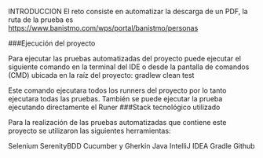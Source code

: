 INTRODUCCION El reto consiste en automatizar la descarga de un PDF, 
la ruta de la prueba es  https://www.banistmo.com/wps/portal/banistmo/personas

###Ejecución del proyecto

Para ejecutar las pruebas automatizadas del proyecto puede ejecutar el siguiente comando en la terminal del IDE o desde la pantalla de comandos (CMD) ubicada en la raíz del proyecto: gradlew clean test

Este comando ejecutara todos los runners del proyecto por lo tanto ejecutara todas las pruebas. También se puede ejecutar la prueba ejecutando directamente el Runer
###Stack tecnológico utilizado

Para la realización de las pruebas automatizadas que contiene este proyecto se utilizaron las siguientes herramientas:

Selenium
SerenityBDD
Cucumber y Gherkin
Java
IntelliJ IDEA
Gradle
Github
